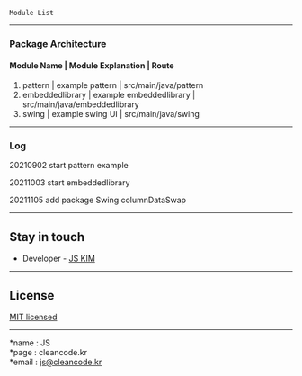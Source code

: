 
```
Module List
```

---
### Package Architecture
#### Module Name | Module Explanation | Route
1. pattern | example pattern | src/main/java/pattern
2. embeddedlibrary | example embeddedlibrary | src/main/java/embeddedlibrary
3. swing | example swing UI | src/main/java/swing

---
### Log
20210902 start pattern example

20211003 start embeddedlibrary

20211105 add package Swing columnDataSwap

---
## Stay in touch
- Developer - [JS KIM](https://cleancode.kr)

---
## License
[MIT licensed](LICENSE)

---
*name : JS  
*page : cleancode.kr    
*email : js@cleancode.kr